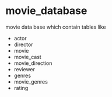 # movie_database
movie data base which contain tables like 
- actor
- director
- movie
- movie_cast
- movie_direction
- reviewer
- genres
- movie_genres
- rating
